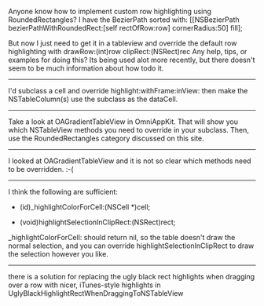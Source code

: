 Anyone know how to implement custom row highlighting using RoundedRectangles?
I have the BezierPath sorted with:
 [[NSBezierPath bezierPathWithRoundedRect:[self rectOfRow:row] cornerRadius:50] fill];

But now I just need to get it in a tableview and override the default row highlighting with drawRow:(int)row clipRect:(NSRect)rec
Any help, tips, or examples for doing this? Its being used alot more recently, but there doesn't seem to be much information about how todo it.

----

I'd subclass a cell and override highlight:withFrame:inView: then make the NSTableColumn(s) use the subclass as the dataCell.

----

Take a look at OAGradientTableView in OmniAppKit. That will show you which NSTableView methods you need to override in your subclass. Then, use the RoundedRectangles category discussed on this site.

----

I looked at OAGradientTableView and it is not so clear which methods need to be overridden.  :-(

----

I think the following are sufficient:

- (id)_highlightColorForCell:(NSCell *)cell;

- (void)highlightSelectionInClipRect:(NSRect)rect;

_highlightColorForCell: should return nil, so the table doesn't draw the normal selection, and you can override highlightSelectionInClipRect to draw the selection however you like.

----

there is a solution for replacing the ugly black rect highlights when dragging over a row with nicer, iTunes-style highlights in UglyBlackHighlightRectWhenDraggingToNSTableView
